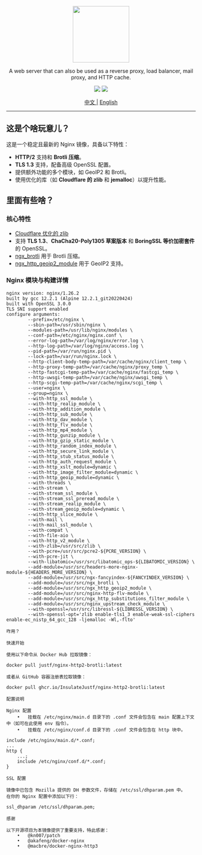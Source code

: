 <p align="center">
    <img src="https://upload.wikimedia.org/wikipedia/commons/c/c5/Nginx_logo.svg" width="150" />
</p>

<p align="center">A web server that can also be used as a reverse proxy, load balancer, mail proxy, and HTTP cache.</p>

<p align="center">
<img src="https://github.com/InsulateJustf/docker-nginx-http2-brotli/actions/workflows/push.yml/badge.svg" />
<img src="https://img.shields.io/github/v/release/InsulateJustf/docker-nginx-http2-brotli" />
</p>

<p align="center">
<a href="https://github.com/InsulateJustf/docker-nginx-http2-brotli/blob/main/README.md">中文 |</a>
<a href="https://github.com/InsulateJustf/docker-nginx-http2-brotli/blob/main/README.EN.md">English</a>
</p>

---

## 这是个啥玩意儿？

这是一个稳定且最新的 Nginx 镜像，具备以下特性：

- **HTTP/2** 支持和 **Brotli 压缩**。
- **TLS 1.3** 支持，配备高级 OpenSSL 配置。
- 提供额外功能的多个模块，如 GeoIP2 和 Brotli。
- 使用优化的库（如 **Cloudflare 的 zlib** 和 **jemalloc**）以提升性能。

## 里面有些啥？

### 核心特性

- [Cloudflare 优化的 zlib](https://github.com/cloudflare/zlib)
- 支持 **TLS 1.3**、**ChaCha20-Poly1305 草案版本** 和 **BoringSSL 等价加密套件** 的 OpenSSL。
- [ngx_brotli](https://github.com/google/ngx_brotli) 用于 Brotli 压缩。
- [ngx_http_geoip2_module](https://github.com/leev/ngx_http_geoip2_module) 用于 GeoIP2 支持。

### Nginx 模块与构建详情

```plaintext
nginx version: nginx/1.26.2
built by gcc 12.2.1 (Alpine 12.2.1_git20220424)
built with OpenSSL 3.0.0
TLS SNI support enabled
configure arguments:
        --prefix=/etc/nginx \
        --sbin-path=/usr/sbin/nginx \
        --modules-path=/usr/lib/nginx/modules \
        --conf-path=/etc/nginx/nginx.conf \
        --error-log-path=/var/log/nginx/error.log \
        --http-log-path=/var/log/nginx/access.log \
        --pid-path=/var/run/nginx.pid \
        --lock-path=/var/run/nginx.lock \
        --http-client-body-temp-path=/var/cache/nginx/client_temp \
        --http-proxy-temp-path=/var/cache/nginx/proxy_temp \
        --http-fastcgi-temp-path=/var/cache/nginx/fastcgi_temp \
        --http-uwsgi-temp-path=/var/cache/nginx/uwsgi_temp \
        --http-scgi-temp-path=/var/cache/nginx/scgi_temp \
        --user=nginx \
        --group=nginx \
        --with-http_ssl_module \
        --with-http_realip_module \
        --with-http_addition_module \
        --with-http_sub_module \
        --with-http_dav_module \
        --with-http_flv_module \
        --with-http_mp4_module \
        --with-http_gunzip_module \
        --with-http_gzip_static_module \
        --with-http_random_index_module \
        --with-http_secure_link_module \
        --with-http_stub_status_module \
        --with-http_auth_request_module \
        --with-http_xslt_module=dynamic \
        --with-http_image_filter_module=dynamic \
        --with-http_geoip_module=dynamic \
        --with-threads \
        --with-stream \
        --with-stream_ssl_module \
        --with-stream_ssl_preread_module \
        --with-stream_realip_module \
        --with-stream_geoip_module=dynamic \
        --with-http_slice_module \
        --with-mail \
        --with-mail_ssl_module \
        --with-compat \
        --with-file-aio \
        --with-http_v2_module \
        --with-zlib=/usr/src/zlib \
        --with-pcre=/usr/src/pcre2-${PCRE_VERSION} \
        --with-pcre-jit \
        --with-libatomic=/usr/src/libatomic_ops-${LIBATOMIC_VERSION} \
        --add-module=/usr/src/headers-more-nginx-module-${HEADERS_MORE_VERSION} \
        --add-module=/usr/src/ngx-fancyindex-${FANCYINDEX_VERSION} \
        --add-module=/usr/src/ngx_brotli \
        --add-module=/usr/src/ngx_http_geoip2_module \
        --add-module=/usr/src/nginx-http-flv-module \
        --add-module=/usr/src/ngx_http_substitutions_filter_module \
        --add-module=/usr/src/nginx_upstream_check_module \ 
        --with-openssl=/usr/src/libressl-${LIBRESSL_VERSION} \
        --with-openssl-opt='zlib enable-tls1_3 enable-weak-ssl-ciphers enable-ec_nistp_64_gcc_128 -ljemalloc -Wl,-flto'

咋用？

快速开始

使用以下命令从 Docker Hub 拉取镜像：

docker pull justf/nginx-http2-brotli:latest

或者从 GitHub 容器注册表拉取镜像：

docker pull ghcr.io/InsulateJustf/nginx-http2-brotli:latest

配置说明

Nginx 配置
	•	挂载在 /etc/nginx/main.d 目录下的 .conf 文件会包含在 main 配置上下文中（如可在此使用 env 指令）。
	•	挂载在 /etc/nginx/conf.d 目录下的 .conf 文件会包含在 http 块中。

include /etc/nginx/main.d/*.conf;
...
http {
    ...;
    include /etc/nginx/conf.d/*.conf;
}

SSL 配置

镜像中已包含 Mozilla 提供的 DH 参数文件，存储在 /etc/ssl/dhparam.pem 中。
在你的 Nginx 配置中添加以下行：

ssl_dhparam /etc/ssl/dhparam.pem;

感谢

以下开源项目为本镜像提供了重要支持，特此感谢：
	•	@kn007/patch
	•	@akafeng/docker-nginx
	•	@macbre/docker-nginx-http3
